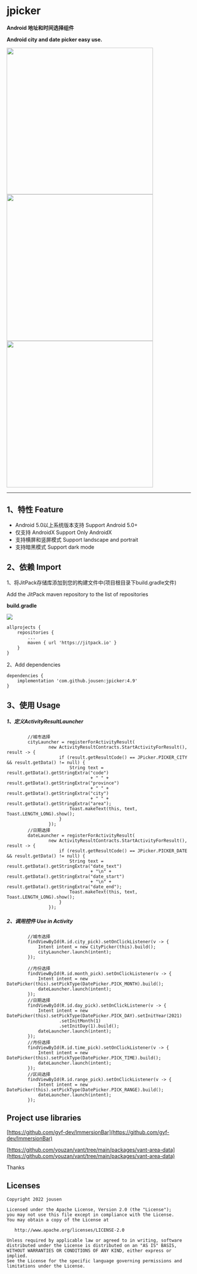 # jpicker

**Android 地址和时间选择组件**

**Android city and date picker easy use.** 

<img src="./img/1.png" width="400"/>

<img src="./img/2.png" width="400"/>

<img src="./img/3.png" width="400"/>

------

## 1、特性 Feature 

- Android 5.0以上系统版本支持 Support Android 5.0+       
- 仅支持 AndroidX Support Only AndroidX
- 支持横屏和竖屏模式 Support landscape and portrait 
- 支持暗黑模式 Support dark mode

## 2、依赖 Import 

1、将JitPack存储库添加到您的构建文件中(项目根目录下build.gradle文件)

Add the JitPack maven repository to the list of repositories

**build.gradle**

[![](https://jitpack.io/v/jousen/jpicker.svg)](https://jitpack.io/#jousen/jpicker)

```
allprojects {
    repositories {
        ...
        maven { url 'https://jitpack.io' }
    }
}
```

2、Add dependencies 

```
dependencies {
    implementation 'com.github.jousen:jpicker:4.9'
}
```

## 3、使用 Usage

##### 1、定义ActivityResultLauncher

```
        //城市选择
        cityLauncher = registerForActivityResult(
                new ActivityResultContracts.StartActivityForResult(), result -> {
                    if (result.getResultCode() == JPicker.PICKER_CITY && result.getData() != null) {
                        String text = result.getData().getStringExtra("code")
                                + " " + result.getData().getStringExtra("province")
                                + " " + result.getData().getStringExtra("city")
                                + " " + result.getData().getStringExtra("area");
                        Toast.makeText(this, text, Toast.LENGTH_LONG).show();
                    }
                });
        //日期选择
        dateLauncher = registerForActivityResult(
                new ActivityResultContracts.StartActivityForResult(), result -> {
                    if (result.getResultCode() == JPicker.PICKER_DATE && result.getData() != null) {
                        String text = result.getData().getStringExtra("date_text")
                                + "\n" + result.getData().getStringExtra("date_start")
                                + "\n" + result.getData().getStringExtra("date_end");
                        Toast.makeText(this, text, Toast.LENGTH_LONG).show();
                    }
                });
```

##### 2、调用控件 Use in Activity

```
        //城市选择
        findViewById(R.id.city_pick).setOnClickListener(v -> {
            Intent intent = new CityPicker(this).build();
            cityLauncher.launch(intent);
        });

        //月份选择
        findViewById(R.id.month_pick).setOnClickListener(v -> {
            Intent intent = new DatePicker(this).setPickType(DatePicker.PICK_MONTH).build();
            dateLauncher.launch(intent);
        });
        //日期选择
        findViewById(R.id.day_pick).setOnClickListener(v -> {
            Intent intent = new DatePicker(this).setPickType(DatePicker.PICK_DAY).setInitYear(2021)
                    .setInitMonth(1)
                    .setInitDay(1).build();
            dateLauncher.launch(intent);
        });
        //月份选择
        findViewById(R.id.time_pick).setOnClickListener(v -> {
            Intent intent = new DatePicker(this).setPickType(DatePicker.PICK_TIME).build();
            dateLauncher.launch(intent);
        });
        //区间选择
        findViewById(R.id.range_pick).setOnClickListener(v -> {
            Intent intent = new DatePicker(this).setPickType(DatePicker.PICK_RANGE).build();
            dateLauncher.launch(intent);
        });
```



## Project use libraries

[https://github.com/gyf-dev/ImmersionBar](https://github.com/gyf-dev/ImmersionBar)

[https://github.com/youzan/vant/tree/main/packages/vant-area-data](https://github.com/youzan/vant/tree/main/packages/vant-area-data)

Thanks



## Licenses

```
Copyright 2022 jousen

Licensed under the Apache License, Version 2.0 (the "License");
you may not use this file except in compliance with the License.
You may obtain a copy of the License at

   http://www.apache.org/licenses/LICENSE-2.0

Unless required by applicable law or agreed to in writing, software
distributed under the License is distributed on an "AS IS" BASIS,
WITHOUT WARRANTIES OR CONDITIONS OF ANY KIND, either express or implied.
See the License for the specific language governing permissions and
limitations under the License.
```